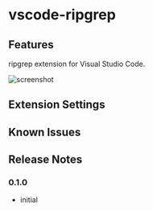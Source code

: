 # vscode-ripgrep

## Features

ripgrep extension for Visual Studio Code.

![screenshot](https://github.com/bokuweb/vscode-ripgrep/blob/master/docs/screenshot.gif?raw=true)

## Extension Settings

## Known Issues

## Release Notes

### 0.1.0

- initial
